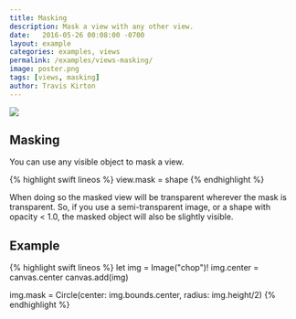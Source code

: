 ```yaml
---
title: Masking
description: Mask a view with any other view.
date:   2016-05-26 00:08:00 -0700
layout: example
categories: examples, views
permalink: /examples/views-masking/
image: poster.png
tags: [views, masking]
author: Travis Kirton
---
```

![](masking.png)

## Masking
You can use any visible object to mask a view.

{% highlight swift lineos %}
view.mask = shape
{% endhighlight %}

When doing so the masked view will be transparent wherever the mask is transparent. So, if you use a semi-transparent image, or a shape with opacity < 1.0, the masked object will also be slightly visible.

## Example
{% highlight swift lineos %}
let img = Image("chop")!
img.center = canvas.center
canvas.add(img)

img.mask = Circle(center: img.bounds.center, radius: img.height/2)
{% endhighlight %}
